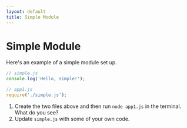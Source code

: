 ```yaml
---
layout: default
title: Simple Module
---
```

<!--codex ignore simple-->
# Simple Module
<!--codex ignore simple-->
Here's an example of a simple module set up.

```javascript
// simple.js
console.log('Hello, simple!');

// app1.js
require('./simple.js');
```

1. Create the two files above and then run `node app1.js` in the terminal. What do you see?
2. Update `simple.js` with some of your own code.
